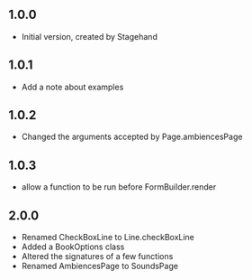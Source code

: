 ## 1.0.0

- Initial version, created by Stagehand

## 1.0.1

- Add a note about examples

## 1.0.2

- Changed the arguments accepted by Page.ambiencesPage

## 1.0.3

- allow a function to be run before FormBuilder.render

## 2.0.0

- Renamed CheckBoxLine to Line.checkBoxLine
- Added a BookOptions class
- Altered the signatures of a few functions
- Renamed AmbiencesPage to SoundsPage
